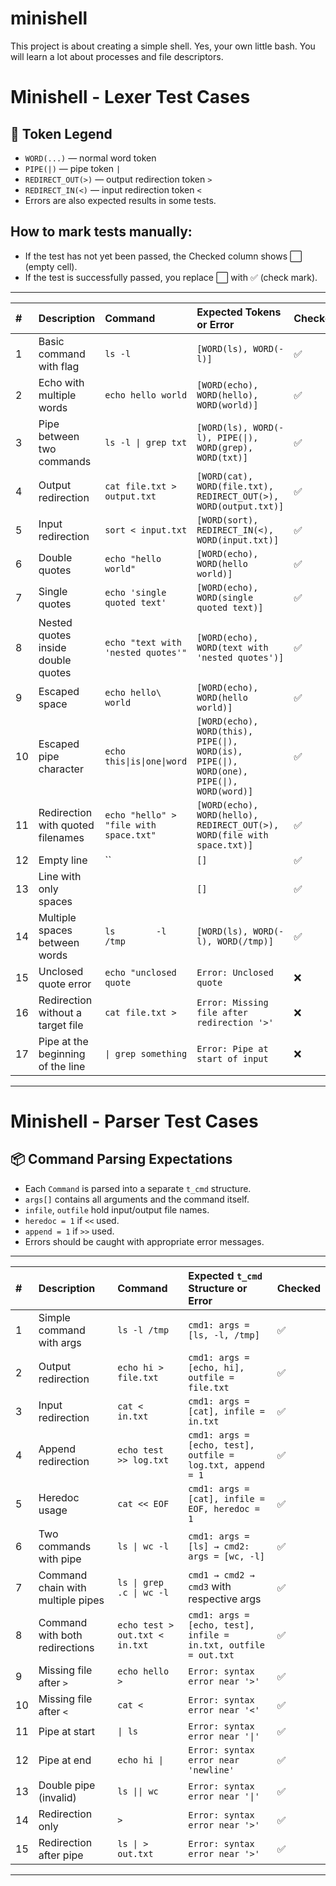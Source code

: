 # minishell
This project is about creating a simple shell. Yes, your own little bash. You will learn a lot about processes and file descriptors.

# Minishell - Lexer Test Cases

## 📜 Token Legend
- `WORD(...)` — normal word token
- `PIPE(|)` — pipe token `|`
- `REDIRECT_OUT(>)` — output redirection token `>`
- `REDIRECT_IN(<)` — input redirection token `<`
- Errors are also expected results in some tests.

## How to mark tests manually:
- If the test has not yet been passed, the Checked column shows ⬜ (empty cell).
- If the test is successfully passed, you replace ⬜ with ✅ (check mark).

---

| # | Description | Command | Expected Tokens or Error | Checked |
|:-|:-------------|:--------|:-------------------------|:--------|
| 1 | Basic command with flag | `ls -l` | `[WORD(ls), WORD(-l)]` | ✅ |
| 2 | Echo with multiple words | `echo hello world` | `[WORD(echo), WORD(hello), WORD(world)]` | ✅ |
| 3 | Pipe between two commands | `ls -l \| grep txt` | `[WORD(ls), WORD(-l), PIPE(\|), WORD(grep), WORD(txt)]` | ✅ |
| 4 | Output redirection | `cat file.txt > output.txt` | `[WORD(cat), WORD(file.txt), REDIRECT_OUT(>), WORD(output.txt)]` | ✅ |
| 5 | Input redirection | `sort < input.txt` | `[WORD(sort), REDIRECT_IN(<), WORD(input.txt)]` | ✅ |
| 6 | Double quotes | `echo "hello world"` | `[WORD(echo), WORD(hello world)]` | ✅ |
| 7 | Single quotes | `echo 'single quoted text'` | `[WORD(echo), WORD(single quoted text)]` | ✅ |
| 8 | Nested quotes inside double quotes | `echo "text with 'nested quotes'"` | `[WORD(echo), WORD(text with 'nested quotes')]` | ✅ |
| 9 | Escaped space | `echo hello\ world` | `[WORD(echo), WORD(hello world)]` | ✅ |
| 10 | Escaped pipe character | `echo this\|is\|one\|word` | `[WORD(echo), WORD(this), PIPE(\|), WORD(is), PIPE(\|), WORD(one), PIPE(\|), WORD(word)]` | ✅ |
| 11 | Redirection with quoted filenames | `echo "hello" > "file with space.txt"` | `[WORD(echo), WORD(hello), REDIRECT_OUT(>), WORD(file with space.txt)]` | ✅ |
| 12 | Empty line | `` | `[]` | ✅ |
| 13 | Line with only spaces | `    ` | `[]` | ✅ |
| 14 | Multiple spaces between words | `ls        -l       /tmp` | `[WORD(ls), WORD(-l), WORD(/tmp)]` | ✅ |
| 15 | Unclosed quote error | `echo "unclosed quote` | `Error: Unclosed quote` | ❌ |
| 16 | Redirection without a target file | `cat file.txt >` | `Error: Missing file after redirection '>'` | ❌ |
| 17 | Pipe at the beginning of the line | `\| grep something` | `Error: Pipe at start of input` | ❌ |

---

# Minishell - Parser Test Cases

## 📦 Command Parsing Expectations

- Each `Command` is parsed into a separate `t_cmd` structure.
- `args[]` contains all arguments and the command itself.
- `infile`, `outfile` hold input/output file names.
- `heredoc = 1` if `<<` used.
- `append = 1` if `>>` used.
- Errors should be caught with appropriate error messages.

---

| # | Description | Command | Expected `t_cmd` Structure or Error | Checked |
|:-|:------------|:--------|:-------------------------------------|:--------|
| 1 | Simple command with args | `ls -l /tmp` | `cmd1: args = [ls, -l, /tmp]` | ✅ |
| 2 | Output redirection | `echo hi > file.txt` | `cmd1: args = [echo, hi], outfile = file.txt` | ✅ |
| 3 | Input redirection | `cat < in.txt` | `cmd1: args = [cat], infile = in.txt` | ✅ |
| 4 | Append redirection | `echo test >> log.txt` | `cmd1: args = [echo, test], outfile = log.txt, append = 1` | ✅ |
| 5 | Heredoc usage | `cat << EOF` | `cmd1: args = [cat], infile = EOF, heredoc = 1` | ✅ |
| 6 | Two commands with pipe | `ls \| wc -l` | `cmd1: args = [ls] → cmd2: args = [wc, -l]` | ✅ |
| 7 | Command chain with multiple pipes | `ls \| grep .c \| wc -l` | `cmd1 → cmd2 → cmd3` with respective args | ✅ |
| 8 | Command with both redirections | `echo test > out.txt < in.txt` | `cmd1: args = [echo, test], infile = in.txt, outfile = out.txt` | ✅ |
| 9 | Missing file after `>` | `echo hello >` | `Error: syntax error near '>'` | ✅ |
| 10 | Missing file after `<` | `cat <` | `Error: syntax error near '<'` | ✅ |
| 11 | Pipe at start | `\| ls` | `Error: syntax error near '\|'` | ✅ |
| 12 | Pipe at end | `echo hi \|` | `Error: syntax error near 'newline'` | ✅ |
| 13 | Double pipe (invalid) | `ls \|\| wc` | `Error: syntax error near '\|'` | ✅ |
| 14 | Redirection only | `>` | `Error: syntax error near '>'` | ✅ |
| 15 | Redirection after pipe | `ls \| > out.txt` | `Error: syntax error near '>'` | ✅ |

---
